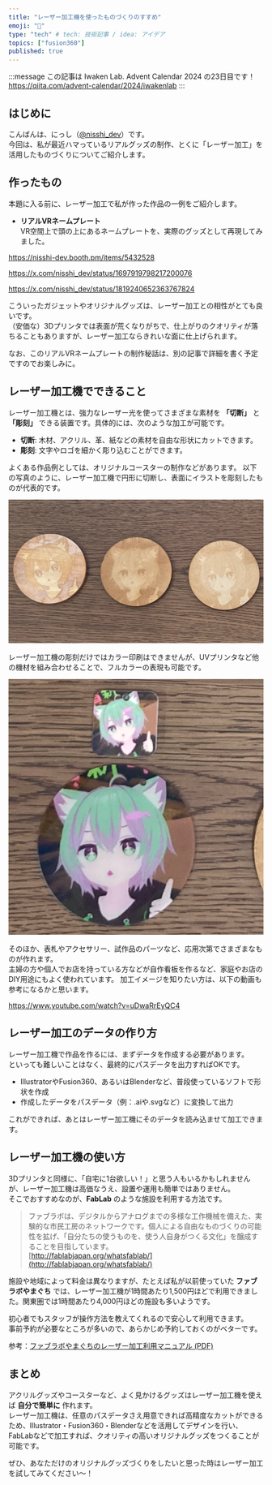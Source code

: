 ```yaml
---
title: "レーザー加工機を使ったものづくりのすすめ"
emoji: "🐙"
type: "tech" # tech: 技術記事 / idea: アイデア
topics: ["fusion360"]
published: true
---
```


:::message
この記事は Iwaken Lab. Advent Calendar 2024 の23日目です！  
https://qiita.com/advent-calendar/2024/iwakenlab
:::

## はじめに

こんばんは、にっし（[@nisshi_dev](https://x.com/nisshi_dev)）です。  
今回は、私が最近ハマっているリアルグッズの制作、とくに「レーザー加工」を活用したものづくりについてご紹介します。

## 作ったもの

本題に入る前に、レーザー加工で私が作った作品の一例をご紹介します。

- **リアルVRネームプレート**  
  VR空間上で頭の上にあるネームプレートを、実際のグッズとして再現してみました。

https://nisshi-dev.booth.pm/items/5432528

https://x.com/nisshi_dev/status/1697919798217200076

https://x.com/nisshi_dev/status/1819240652363767824

こういったガジェットやオリジナルグッズは、レーザー加工との相性がとても良いです。  
（安価な）3Dプリンタでは表面が荒くなりがちで、仕上がりのクオリティが落ちることもありますが、レーザー加工ならきれいな面に仕上げられます。

なお、このリアルVRネームプレートの制作秘話は、別の記事で詳細を書く予定ですのでお楽しみに。

## レーザー加工機でできること

レーザー加工機とは、強力なレーザー光を使ってさまざまな素材を **「切断」** と **「彫刻」** できる装置です。具体的には、次のような加工が可能です。

- **切断**: 木材、アクリル、革、紙などの素材を自由な形状にカットできます。
- **彫刻**: 文字やロゴを細かく彫り込むことができます。

よくある作品例としては、オリジナルコースターの制作などがあります。
以下の写真のように、レーザー加工機で円形に切断し、表面にイラストを彫刻したものが代表的です。

![レーザー](/images/0ff9a7ac76e03e/laser1.jpg)

レーザー加工機の彫刻だけではカラー印刷はできませんが、UVプリンタなど他の機材を組み合わせることで、フルカラーの表現も可能です。

![レーザー](/images/0ff9a7ac76e03e/laser2.png)

そのほか、表札やアクセサリー、試作品のパーツなど、応用次第でさまざまなものが作れます。  
主婦の方や個人でお店を持っている方などが自作看板を作るなど、家庭やお店のDIY用途にもよく使われています。
加工イメージを知りたい方は、以下の動画も参考になるかと思います。

https://www.youtube.com/watch?v=uDwaRrEyQC4

## レーザー加工のデータの作り方

レーザー加工機で作品を作るには、まずデータを作成する必要があります。  
といっても難しいことはなく、最終的にパスデータを出力すればOKです。

- IllustratorやFusion360、あるいはBlenderなど、普段使っているソフトで形状を作成  
- 作成したデータをパスデータ（例：.aiや.svgなど）に変換して出力

これができれば、あとはレーザー加工機にそのデータを読み込ませて加工できます。

## レーザー加工機の使い方

3Dプリンタと同様に、「自宅に1台欲しい！」と思う人もいるかもしれませんが、レーザー加工機は高価なうえ、設置や運用も簡単ではありません。  
そこでおすすめなのが、**FabLab** のような施設を利用する方法です。

> ファブラボは、デジタルからアナログまでの多様な工作機械を備えた、実験的な市民工房のネットワークです。個人による自由なものづくりの可能性を拡げ、「自分たちの使うものを、使う人自身がつくる文化」を醸成することを目指しています。  
> [http://fablabjapan.org/whatsfablab/](http://fablabjapan.org/whatsfablab/)

施設や地域によって料金は異なりますが、たとえば私が以前使っていた **ファブラボやまぐち** では、レーザー加工機が1時間あたり1,500円ほどで利用できました。関東圏では1時間あたり4,000円ほどの施設も多いようです。

初心者でもスタッフが操作方法を教えてくれるので安心して利用できます。  
事前予約が必要なところが多いので、あらかじめ予約しておくのがベターです。

参考：[ファブラボやまぐちのレーザー加工利用マニュアル (PDF)](https://fablabyamaguchi.com/wp-content/uploads/2023/07/f66a9c72f8ee70fb68428785f841ac99.pdf)

## まとめ

アクリルグッズやコースターなど、よく見かけるグッズはレーザー加工機を使えば **自分で簡単に** 作れます。  
レーザー加工機は、任意のパスデータさえ用意できれば高精度なカットができるため、Illustrator・Fusion360・Blenderなどを活用してデザインを行い、FabLabなどで加工すれば、クオリティの高いオリジナルグッズをつくることが可能です。

ぜひ、あなただけのオリジナルグッズづくりをしたいと思った時はレーザー加工を試してみてください〜！
